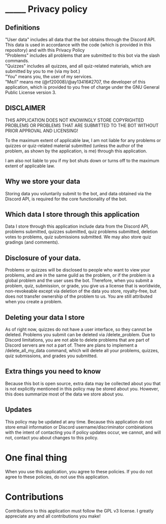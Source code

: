 #  _____ Privacy policy

## Definitions
"User data" includes all data that the bot obtains through the Discord API. 
This data is used in accordance with the code (which is provided in this repository) and with this Privacy Policy </br>
"Problems" includes all problems that are submitted to this bot via the slash commands. </br>
"Quizzes" includes all quizzes, and all quiz-related materials, which are submitted by you to me (via my bot.) </br>
"You" means you, the user of my services. </br>
"Me/I" means me  (@rf20008)/@ay13416#2707, the developer of this application, which is provided to you free of charge under the GNU General Public License version 3.
## DISCLAIMER 
<!please contribute>

THIS APPLICATION DOES NOT KNOWINGLY STORE COPYRIGHTED PROBLEMS OR PROBLEMS THAT ARE SUBMITTED TO THE BOT WITHOUT PRIOR APPROVAL AND LICENSING! 

To the maximum extent of applicable law, I am not liable for any problems or quizzes or quiz-related material submitted (unless the author of the problem, as shown by the application, is me) through this application. 

I am also not liable to you if my bot shuts down or turns off to the maximum extent of applicable law.

## Why we store your data

Storing data you voluntarily submit to the bot, and data obtained via the Discord API, is required for the core functionality of the bot.

## Which data I store through this application

Data I store through this application include data from the Discord API, problems submitted, quizzes submitted, quiz problems submitted, deletion votes to problems, quiz submissions submitted. We may also store quiz gradings (and comments). 

## Disclosure of your data.

Problems or quizzes will be disclosed to people who want to view your problems, and are in the same guild as the problem, or if the problem is a global problem and the user uses the bot. Therefore, when you submit a problem, quiz, submission, or grade, you give us a license that is worldwide, non-revokeable except via deletion of the data you store, royalty-free, but does not transfer ownership of the problem to us. You are still attributed when you create a problem.

## Deleting your data I store

As of right now, quizzes do not have a user interface, so they cannot be deleted. Problems you submit can be deleted via /delete_problem. Due to Discord limitations, you are not able to delete problems that are part of Discord servers are not a part of. There are plans to implement a /delete_all_my_data command, which will delete all your problems, quizzes, quiz submissions, and grades you submitted.

## Extra things you need to know

Because this bot is open source, extra data may be collected about you that is not explicitly mentioned in this policy may be stored about you. However, this does summarize most of the data we store about you.

## Updates

This policy may be updated at any time. Because this application do not store email information or Discord username/discriminator combinations with the intent of contacting you if policy updates occur, we cannot, and will not, contact you about changes to this policy. 

# One final thing

When you use this application, you agree to these policies. If you do not agree to these policies, do not use this application.

# Contributions

Contributions to this application must follow the GPL v3 license. I greatly appreciate any and all contributions you make!